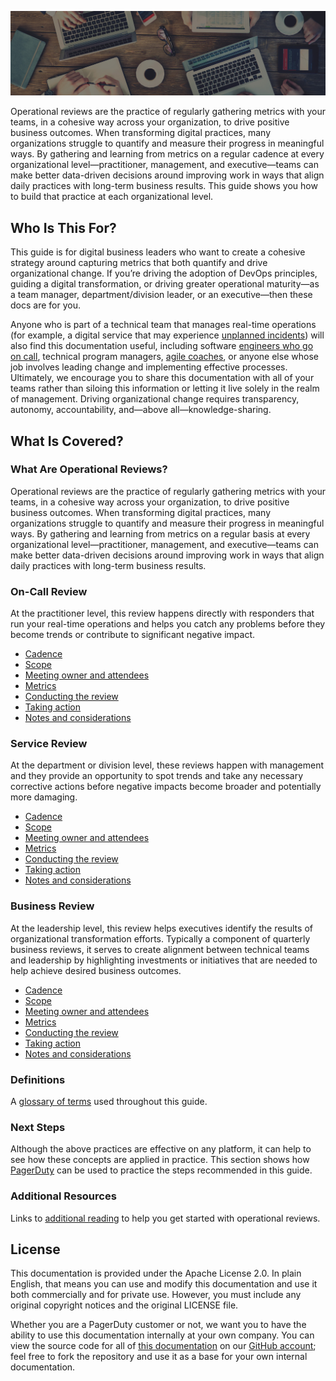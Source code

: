 ![Operational Reviews](./assets/img/headers/reviews.jpg)

Operational reviews are the practice of regularly gathering metrics with your teams, in a cohesive way across your organization, to drive positive business outcomes. When transforming digital practices, many organizations struggle to quantify and measure their progress in meaningful ways. By gathering and learning from metrics on a regular cadence at every organizational level—practitioner, management, and executive—teams can make better data-driven decisions around improving work in ways that align daily practices with long-term business results. This guide shows you how to build that practice at each organizational level.

## Who Is This For?
This guide is for digital business leaders who want to create a cohesive strategy around capturing metrics that both quantify and drive organizational change. If you’re driving the adoption of DevOps principles, guiding a digital transformation, or driving greater operational maturity—as a team manager, department/division leader, or an executive—then these docs are for you.

Anyone who is part of a technical team that manages real-time operations (for example, a digital service that may experience [unplanned incidents](https://response.pagerduty.com)) will also find this documentation useful, including software [engineers who go on call](https://ownership.pagerduty.com), technical program managers, [agile coaches](https://retrospectives.pagerduty.com), or anyone else whose job involves leading change and implementing effective processes. Ultimately, we encourage you to share this documentation with all of your teams rather than siloing this information or letting it live solely in the realm of management. Driving organizational change requires transparency, autonomy, accountability, and—above all—knowledge-sharing.

## What Is Covered?
### What Are Operational Reviews?
Operational reviews are the practice of regularly gathering metrics with your teams, in a cohesive way across your organization, to drive positive business outcomes. When transforming digital practices, many organizations struggle to quantify and measure their progress in meaningful ways. By gathering and learning from metrics on a regular basis at every organizational level—practitioner, management, and executive—teams can make better data-driven decisions around improving work in ways that align daily practices with long-term business results. 

### On-Call Review
At the practitioner level, this review happens directly with responders that run your real-time operations and helps you catch any problems before they become trends or contribute to significant negative impact. 

* [Cadence](/reviews/oncall/#cadence)
* [Scope](/reviews/oncall/#scope)
* [Meeting owner and attendees](/reviews/oncall/#meeting-owner-attendees)
* [Metrics](/reviews/oncall/#metrics)
* [Conducting the review](/reviews/oncall/#conducting-the-review)
* [Taking action](/reviews/oncall/#taking-action)
* [Notes and considerations](/reviews/oncall/#final-notes-considerations)

### Service Review
At the department or division level, these reviews happen with management and they provide an opportunity to spot trends and take any necessary corrective actions before negative impacts become broader and potentially more damaging.

* [Cadence](/reviews/service/#cadence)
* [Scope](/reviews/service/#scope)
* [Meeting owner and attendees](/reviews/service/#meeting-owner-attendees)
* [Metrics](/reviews/service/#metrics)
* [Conducting the review](/reviews/service/#conducting-the-review)
* [Taking action](/reviews/service/#taking-action)
* [Notes and considerations](/reviews/service/#final-notes-considerations)

### Business Review
At the leadership level, this review helps executives identify the results of organizational transformation efforts. Typically a component of quarterly business reviews, it serves to create alignment between technical teams and leadership by highlighting investments or initiatives that are needed to help achieve desired business outcomes.

* [Cadence](/reviews/business/#cadence)
* [Scope](/reviews/business/#scope)
* [Meeting owner and attendees](/reviews/business/#meeting-owner-attendees)
* [Metrics](/reviews/business/#metrics)
* [Conducting the review](/reviews/business/#conducting-the-review)
* [Taking action](/reviews/business/#taking-action)
* [Notes and considerations](/reviews/business/#final-notes-considerations)

### Definitions
A [glossary of terms](/definitions) used throughout this guide.

### Next Steps
Although the above practices are effective on any platform, it can help to see how these concepts are applied in practice. This section shows how [PagerDuty](https://pagerduty.com) can be used to practice the steps recommended in this guide.

### Additional Resources
Links to [additional reading](/resources) to help you get started with operational reviews.

## License
This documentation is provided under the Apache License 2.0. In plain English, that means you can use and modify this documentation and use it both commercially and for private use. However, you must include any original copyright notices and the original LICENSE file.

Whether you are a PagerDuty customer or not, we want you to have the ability to use this documentation internally at your own company. You can view the source code for all of [this documentation](https://github.com/PagerDuty/operational-review-docs) on our [GitHub account](https://github.com/PagerDuty/); feel free to fork the repository and use it as a base for your own internal documentation.